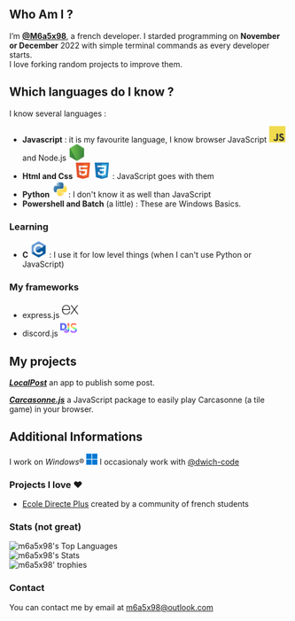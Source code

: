## Who Am I ?
I’m [**@M6a5x98**](https://github.com/m6a5x98), a french developer.
I starded programming on **November or December** 2022 with simple terminal commands as every developer starts. <br>
I love forking random projects to improve them.
## Which languages do I know ?
I know several languages : 
- **Javascript** : it is my favourite language, I know browser JavaScript <img src=https://raw.githubusercontent.com/devicons/devicon/master/icons/javascript/javascript-original.svg alt=javascript width="30" height="30"/> and Node.js <img src=https://raw.githubusercontent.com/devicons/devicon/master/icons/nodejs/nodejs-original.svg alt=nodejs width="30" height="30"/>
- **Html and Css** <img src=https://raw.githubusercontent.com/devicons/devicon/master/icons/html5/html5-original.svg alt=html5 width="30" height="30"/>
<img src=https://raw.githubusercontent.com/devicons/devicon/master/icons/css3/css3-original.svg alt=css3 width="30" height="30"/> : JavaScript goes with them
- **Python** <img src=https://raw.githubusercontent.com/devicons/devicon/master/icons/python/python-original.svg alt=python width="30" height="30"/>: I don't know it as well than JavaScript 
- **Powershell and Batch** (a little) : These are Windows Basics.

### Learning

- **C** <img src=https://raw.githubusercontent.com/devicons/devicon/master/icons/c/c-original.svg alt="c" width="30" height="30"/> : I use it for low level things (when I can't use Python or JavaScript)

### My frameworks 
- express.js <img src=https://raw.githubusercontent.com/devicons/devicon/master/icons/express/express-original.svg alt=express width="30" height="30"/>
- discord.js <img src=https://raw.githubusercontent.com/devicons/devicon/master/icons/discordjs/discordjs-original.svg alt=discordjs width="30" height="30"/> 


## My projects
[***LocalPost***](https://github.com/M6a5x98/LocalPost) an app to publish some post.

[***Carcasonne.js***](https://github.com/M6a5x98/carcasonne.js) a JavaScript package to easily play Carcasonne (a tile game) in your browser.
## Additional Informations
I work on *Windows*® <img src=https://raw.githubusercontent.com/devicons/devicon/master/icons/windows11/windows11-original.svg alt=express width="20" height="20"/>
I occasionaly work with [@dwich-code](https://github.com/Diwch-code)
### Projects I love ❤️
- [Ecole Directe Plus](https://github.com/Magic-Fishes/Ecole-Directe-Plus) created by a community of french students

### Stats (not great)
![m6a5x98's Top Languages](https://github-readme-stats.vercel.app/api/top-langs/?username=m6a5x98&theme=vue-dark&show_icons=true&hide_border=true&layout=compact) <br>
![m6a5x98's Stats](https://github-readme-stats.vercel.app/api?username=m6a5x98&theme=vue-dark&show_icons=true&hide_border=true&count_private=true) <br>
![m6a5x98' trophies](https://github-profile-trophy.vercel.app/?username=m6a5x98&theme=algolia&title=-Reviews,-Stars&row=2&column=4)

### Contact

You can contact me by email at [m6a5x98@outlook.com](mailto:m6a5x98@outlook.com)
